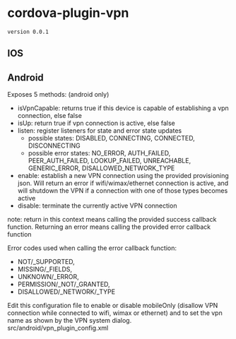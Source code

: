 cordova-plugin-vpn
======================
`version 0.0.1`

IOS
---

Android
-------
Exposes 5 methods: (android only)

+ isVpnCapable: returns true if this device is capable of establishing a vpn connection, else false
+ isUp: return true if vpn connection is active, else false
+ listen: register listeners for state and error state updates
    + possible states: DISABLED, CONNECTING, CONNECTED, DISCONNECTING
    + possible error states: NO\_ERROR, AUTH\_FAILED, PEER\_AUTH\_FAILED, LOOKUP\_FAILED, UNREACHABLE, GENERIC\_ERROR, DISALLOWED\_NETWORK\_TYPE
+ enable: establish a new VPN connection using the provided provisioning json. Will return an error if wifi/wimax/ethernet connection is active, and will shutdown the VPN if a connection with one of those types becomes active
+ disable: terminate the currently active VPN connection

note: return in this context means calling the provided success callback function. Returning an error means calling the provided error callback function

Error codes used when calling the error callback function:

+ NOT/_SUPPORTED,
+ MISSING/_FIELDS,
+ UNKNOWN/_ERROR,
+ PERMISSION/_NOT/_GRANTED,
+ DISALLOWED/_NETWORK/_TYPE

Edit this configuration file to enable or disable mobileOnly (disallow VPN connection while connected to wifi, wimax or ethernet) and to set the vpn name as shown by the VPN system dialog.
src/android/vpn_plugin_config.xml
